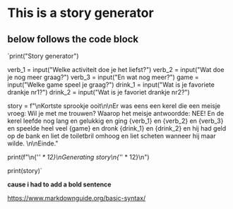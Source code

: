 
# This is a story generator

## below follows the code block

`print("Story generator")

verb_1 = input("Welke activiteit doe je het liefst?")
verb_2 = input("Wat doe je nog meer graag?")
verb_3 = input("En wat nog meer?")
game = input("Welke game speel je graag?")
drink_1 = input("Wat is je favoriete drankje nr1?")
drink_2 = input("Wat is je favoriet drankje nr2?")

story = f"\nKortste sprookje ooit\n\nEr was eens een kerel die een meisje vroeg: Wil je met me trouwen? Waarop het meisje antwoordde: NEE! En de kerel leefde nog lang en gelukkig en ging {verb_1} en {verb_2} en {verb_3} en speelde heel veel {game} en dronk {drink_1} en {drink_2} en hij had geld op de bank en liet de toiletbril omhoog en liet scheten wanneer hij maar wilde. \n\nEinde."

print(f"\n{'*' * 12}\nGenerating story\n{'*' * 12}\n")

print(story)`

**cause i had to add a bold sentence**

https://www.markdownguide.org/basic-syntax/
